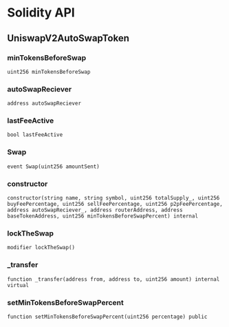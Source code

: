 # Solidity API

## UniswapV2AutoSwapToken

### minTokensBeforeSwap

```solidity
uint256 minTokensBeforeSwap
```

### autoSwapReciever

```solidity
address autoSwapReciever
```

### lastFeeActive

```solidity
bool lastFeeActive
```

### Swap

```solidity
event Swap(uint256 amountSent)
```

### constructor

```solidity
constructor(string name, string symbol, uint256 totalSupply_, uint256 buyFeePercentage, uint256 sellFeePercentage, uint256 p2pFeePercentage, address autoSwapReciever_, address routerAddress, address baseTokenAddress, uint256 minTokensBeforeSwapPercent) internal
```

### lockTheSwap

```solidity
modifier lockTheSwap()
```

### _transfer

```solidity
function _transfer(address from, address to, uint256 amount) internal virtual
```

### setMinTokensBeforeSwapPercent

```solidity
function setMinTokensBeforeSwapPercent(uint256 percentage) public
```

